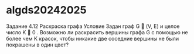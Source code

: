 # algds20242025
Задание 4.12
Раскраска графа
Условие
Задан граф G  (V, E) и целое число K  0 . Возможно ли раскрасить вершины графа G
с помощью не более чем K красок, чтобы никакие две соседние вершины не были
покрашены в один цвет?

